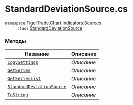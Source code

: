 
# StandardDeviationSource.cs
`namespace` [TigerTrade.Chart](../../../../TigerTrade.Chart.md).[Indicators](../../../../TigerTrade.Chart/Indicators.md).[Sources](../../../../TigerTrade.Chart/Indicators/Sources.md)  
&nbsp;&nbsp;&nbsp;&nbsp;&nbsp;&nbsp;&nbsp;&nbsp;&nbsp;      `class` [StandardDeviationSource](../StandardDeviationSource.cs.md)

### Методы
| Название | Описание |
| --- | --- |
| [`CopySettings`](./Методы/CopySettings.md) | *Описание* |
| [`GetSeries`](./Методы/GetSeries.md) | *Описание* |
| [`GetSeriesList`](./Методы/GetSeriesList.md) | *Описание* |
| [`StandardDeviationSource`](./Методы/StandardDeviationSource.md) | *Описание* |
| [`ToString`](./Методы/ToString.md) | *Описание* |
